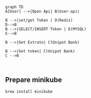 

````mermaid


graph TD
A[User] -->|Open Api| B(User-api)

B -->|set/get Token | D(Redis) 
D-->B
B -->|SELECT/INSERT Token | E(MYSQL) 
E-->B

B -->|Get Extrato| C(Unipot Bank)

B -->|Get token| C(Unipot Bank)
C -->B

  
````


## Prepare minikube

``` shell
brew install minikube
```